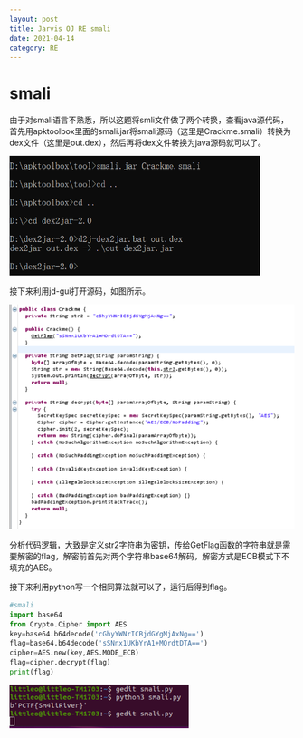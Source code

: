 ```yaml
---
layout: post
title: Jarvis OJ RE smali
date: 2021-04-14
category: RE
---
```


# smali

由于对smali语言不熟悉，所以这题将smli文件做了两个转换，查看java源代码，首先用apktoolbox里面的smali.jar将smali源码（这里是Crackme.smali）转换为dex文件（这里是out.dex），然后再将dex文件转换为java源码就可以了。

<img src="https://github.com/littleO-range/littleO-range.github.io/raw/master/_images/image125.png" alt="image125" style="zoom: 67%;" />

接下来利用jd-gui打开源码，如图所示。

<img src="https://github.com/littleO-range/littleO-range.github.io/raw/master/_images/image126.png" alt="image126" style="zoom: 67%;" />

分析代码逻辑，大致是定义str2字符串为密钥，传给GetFlag函数的字符串就是需要解密的flag，解密前首先对两个字符串base64解码，解密方式是ECB模式下不填充的AES。

 接下来利用python写一个相同算法就可以了，运行后得到flag。

```python
#smali
import base64
from Crypto.Cipher import AES
key=base64.b64decode('cGhyYWNrICBjdGYgMjAxNg==')
flag=base64.b64decode('sSNnx1UKbYrA1+MOrdtDTA==')
cipher=AES.new(key,AES.MODE_ECB)
flag=cipher.decrypt(flag)
print(flag)
```

<img src="https://github.com/littleO-range/littleO-range.github.io/raw/master/_images/image127.png" alt="image127" style="zoom: 80%;" />